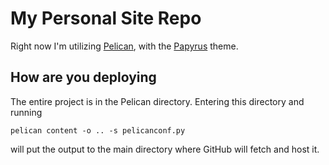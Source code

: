 # My Personal Site Repo

Right now I'm utilizing [Pelican](https://getpelican.com/), with the [Papyrus](https://github.com/aleylara/Papyrus) theme.

## How are you deploying

The entire project is in the Pelican directory. Entering this directory and running

`pelican content -o .. -s pelicanconf.py`

will put the output to the main directory where GitHub will fetch and host it.